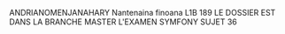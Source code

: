ANDRIANOMENJANAHARY Nantenaina finoana L1B 189
LE DOSSIER EST DANS LA BRANCHE MASTER L'EXAMEN SYMFONY SUJET 36
